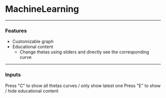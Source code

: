 # MachineLearning

___
### Features
- Customizable graph
- Educational content
    - Change thetas using sliders and directly see the corresponding curve

___
### Inputs
Press "C" to show all thetas curves / only show latest one
Press "E" to show / hide educational content